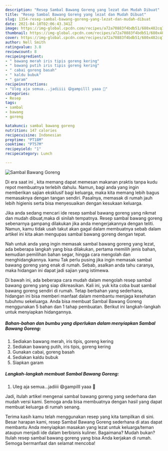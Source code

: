 ```yaml
---
description: "Resep Sambal Bawang Goreng yang lezat dan Mudah Dibuat"
title: "Resep Sambal Bawang Goreng yang lezat dan Mudah Dibuat"
slug: 1354-resep-sambal-bawang-goreng-yang-lezat-dan-mudah-dibuat
date: 2021-04-10T02:06:43.341Z
image: https://img-global.cpcdn.com/recipes/a72a70883f4bdb51/680x482cq70/sambal-bawang-goreng-foto-resep-utama.jpg
thumbnail: https://img-global.cpcdn.com/recipes/a72a70883f4bdb51/680x482cq70/sambal-bawang-goreng-foto-resep-utama.jpg
cover: https://img-global.cpcdn.com/recipes/a72a70883f4bdb51/680x482cq70/sambal-bawang-goreng-foto-resep-utama.jpg
author: Nell Smith
ratingvalue: 3.8
reviewcount: 8
recipeingredient:
- " bawang merah iris tipis goreng kering"
- " bawang putih iris tipis goreng kering"
- " cabai goreng basah"
- " kaldu bubuk"
- " garam"
recipeinstructions:
- "Uleg aja semua...jadiiii 😄gampilll yaaa 🥰"
categories:
- Resep
tags:
- sambal
- bawang
- goreng

katakunci: sambal bawang goreng 
nutrition: 147 calories
recipecuisine: Indonesian
preptime: "PT18M"
cooktime: "PT57M"
recipeyield: "1"
recipecategory: Lunch

---
```



![Sambal Bawang Goreng](https://img-global.cpcdn.com/recipes/a72a70883f4bdb51/680x482cq70/sambal-bawang-goreng-foto-resep-utama.jpg)

Di era  saat ini , kita memang dapat memesan makanan praktis tanpa kudu repot membuatnya terlebih dahulu. Namun, bagi anda yang ingin memberikan sajian eksklusif bagi keluarga, maka kita memang lebih bagus memasaknya dengan tangan sendiri. Pasalnya, memasak di rumah jauh lebih higienis serta bisa menyesuaikan dengan kesukaan keluarga.

Jika anda sedang mencari ide resep sambal bawang goreng yang nikmat dan mudah dibuat,maka di sinilah tempatnya. Resep sambal bawang goreng  sebenarnya gampang dilakukan jika anda mengerjakannya dengan teliti. Namun, kamu tidak usah takut akan gagal dalam membuatnya 
sebab dalam artikel ini kita akan mengupas sambal bawang goreng dengan tepat.  



Nah untuk anda yang ingin memasak sambal bawang goreng yang lezat, ada beberapa langkah yang bisa dilakukan, pertama memilih jenis bahan, kemudian pemilihan bahan segar, hingga cara mengolah dan menghidangkannya. kamu Tak perlu pusing jika ingin memasak sambal bawang goreng yang enak di rumah. Sebab, asalkan anda  tahu caranya, maka hidangan ini dapat jadi sajian yang istimewa.

Di bawah ini, ada beberapa cara mudah dalam mengolah resep sambal bawang goreng yang siap dikreasikan. Kali ini, yuk kita coba buat sambal bawang goreng sendiri di rumah. Tetap berbahan yang sederhana, hidangan ini bisa memberi manfaat dalam membantu menjaga kesehatan tubuhmu sekeluarga. Anda bisa membuat Sambal Bawang Goreng menggunakan 5 bahan dan 1 tahap pembuatan. Berikut ini langkah-langkah untuk menyiapkan hidangannya.

<!--inarticleads1-->

##### Bahan-bahan dan bumbu yang diperlukan dalam menyiapkan Sambal Bawang Goreng:

1. Sediakan  bawang merah, iris tipis, goreng kering
1. Sediakan  bawang putih, iris tipis, goreng kering
1. Gunakan  cabai, goreng basah
1. Sediakan  kaldu bubuk
1. Siapkan  garam




<!--inarticleads2-->

##### Langkah-langkah membuat Sambal Bawang Goreng:

1. Uleg aja semua...jadiiii 😄gampilll yaaa 🥰




Jadi, itulah artikel mengenai  sambal bawang goreng  yang sederhana dan mudah versi kami. Semoga anda bisa membuatnya dengan hasil yang dapat membuat keluarga di rumah senang. 

Terima kasih kamu telah menggunakan resep yang kita tampilkan di sini. Besar harapan kami, resep  Sambal Bawang Goreng sederhana di atas dapat membantu Anda menyiapkan masakan yang lezat untuk keluarga/teman ataupun menjadi ide dalam berbisnis kuliner. Bagaimana? Mudah bukan? Itulah resep sambal bawang goreng yang bisa Anda kerjakan di rumah. Semoga bermanfaat dan selamat mencoba!


